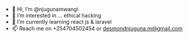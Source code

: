 - 👋 Hi, I’m @njugunamwangi
- 👀 I’m interested in ... ethical hacking
- 🌱 I’m currently learning react js & laravel
- 📫 Reach me on +254704502454 or desmondnjuguna.m@gmail.com

<!---
njugunamwangi/njugunamwangi is a ✨ special ✨ repository because its `README.md` (this file) appears on your GitHub profile.
You can click the Preview link to take a look at your changes.
--->
